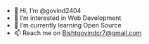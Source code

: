 - 👋 Hi, I’m @govind2404
- 👀 I’m interested in Web Development
- 🌱 I’m currently learning Open Source
- 📫 Reach me on Bishtgovindcr7@gmail.com

<!---
govind2404/govind2404 is a ✨ special ✨ repository because its `README.md` (this file) appears on your GitHub profile.
You can click the Preview link to take a look at your changes.
--->
